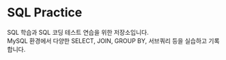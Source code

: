 # SQL Practice

SQL 학습과 SQL 코딩 테스트 연습을 위한 저장소입니다.  
MySQL 환경에서 다양한 SELECT, JOIN, GROUP BY, 서브쿼리 등을 실습하고 기록합니다.
